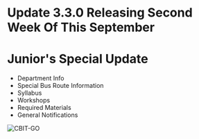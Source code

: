 # Update 3.3.0 Releasing Second Week Of This September

# Junior's Special Update
* Department Info
* Special Bus Route Information
* Syllabus 
* Workshops
* Required Materials
* General Notifications




![CBIT-GO](http://rohithvutnoor.com/images/project/cbitgo1.jpg)

